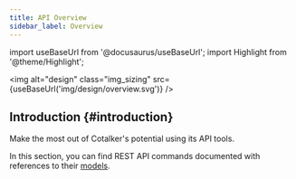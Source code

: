```yaml
---
title: API Overview
sidebar_label: Overview
---
```

import useBaseUrl from '@docusaurus/useBaseUrl';
import Highlight from '@theme/Highlight';

<img alt="design" class="img_sizing" src={useBaseUrl('img/design/overview.svg')} />

## Introduction {#introduction}

Make the most out of Cotalker's potential using its API tools.

In this section, you can find REST API commands documented with references to their [models](/docs/documentation/models/overview_model).